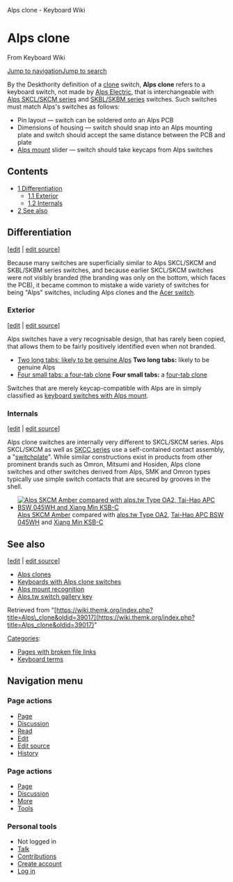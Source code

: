 Alps clone - Keyboard Wiki

Alps clone
==========

From Keyboard Wiki 

[Jump to navigation](https://wiki.themk.org/index.php/Alps_clone#column-one)[Jump to search](https://wiki.themk.org/index.php/Alps_clone#searchInput)

By the Deskthority definition of a [clone](https://wiki.themk.org/index.php/Clone "Clone") switch, **Alps clone** refers to a keyboard switch, not made by [Alps Electric](https://wiki.themk.org/index.php/Alps_Electric "Alps Electric"), that is interchangeable with [Alps SKCL/SKCM series](https://wiki.themk.org/index.php/Alps_SKCL/SKCM_series "Alps SKCL/SKCM series") and [SKBL/SKBM series](https://wiki.themk.org/index.php/Alps_SKBL/SKBM_series "Alps SKBL/SKBM series") switches. Such switches must match Alps's switches as follows:

*   Pin layout — switch can be soldered onto an Alps PCB
*   Dimensions of housing — switch should snap into an Alps mounting plate and switch should accept the same distance between the PCB and plate
*   [Alps mount](https://wiki.themk.org/index.php/Alps_mount "Alps mount") slider — switch should take keycaps from Alps switches

Contents
--------

*   [1  Differentiation](https://wiki.themk.org/index.php/Alps_clone#Differentiation)
    *   [1.1  Exterior](https://wiki.themk.org/index.php/Alps_clone#Exterior)
    *   [1.2  Internals](https://wiki.themk.org/index.php/Alps_clone#Internals)
*   [2  See also](https://wiki.themk.org/index.php/Alps_clone#See_also)

Differentiation
---------------

\[[edit](https://wiki.themk.org/index.php?title=Alps_clone&veaction=edit&section=1 "Edit section: Differentiation") | [edit source](https://wiki.themk.org/index.php?title=Alps_clone&action=edit&section=1 "Edit section's source code: Differentiation")\]

Because many switches are superficially similar to Alps SKCL/SKCM and SKBL/SKBM series switches, and because earlier SKCL/SKCM switches were not visibly branded (the branding was only on the bottom, which faces the PCB), it became common to mistake a wide variety of switches for being "Alps" switches, including Alps clones and the [Acer switch](https://wiki.themk.org/index.php/Acer_switch "Acer switch").

### Exterior

\[[edit](https://wiki.themk.org/index.php?title=Alps_clone&veaction=edit&section=2 "Edit section: Exterior") | [edit source](https://wiki.themk.org/index.php?title=Alps_clone&action=edit&section=2 "Edit section's source code: Exterior")\]

Alps switches have a very recognisable design, that has rarely been copied, that allows them to be fairly positively identified even when not branded.

*   [Two long tabs: likely to be genuine Alps](https://wiki.themk.org/index.php?title=Special:Upload&wpDestFile=Switch_recognition--Alps--Original.svg "File:Switch recognition--Alps--Original.svg") **Two long tabs:**
    likely to be genuine Alps 
*   [Four small tabs: a four-tab clone](https://wiki.themk.org/index.php?title=Special:Upload&wpDestFile=Switch_recognition--Alps--Four_tab_clone.svg "File:Switch recognition--Alps--Four tab clone.svg") **Four small tabs:**
    a [four-tab clone](https://wiki.themk.org/index.php/Four-tab_clone "Four-tab clone")

Switches that are merely keycap-compatible with Alps are in simply classified as [keyboard switches with Alps mount](https://wiki.themk.org/index.php/Category:Keyboard_switches_with_Alps_mount "Category:Keyboard switches with Alps mount").

### Internals

\[[edit](https://wiki.themk.org/index.php?title=Alps_clone&veaction=edit&section=3 "Edit section: Internals") | [edit source](https://wiki.themk.org/index.php?title=Alps_clone&action=edit&section=3 "Edit section's source code: Internals")\]

Alps clone switches are internally very different to SKCL/SKCM series. Alps SKCL/SKCM as well as [SKCC series](https://wiki.themk.org/index.php/Alps_SKCC_series "Alps SKCC series") use a self-contained contact assembly, a "[switchplate](https://wiki.themk.org/index.php/Switchplate "Switchplate")". While similar constructions exist in products from other prominent brands such as Omron, Mitsumi and Hosiden, Alps clone switches and other switches derived from Alps, SMK and Omron types typically use simple switch contacts that are secured by grooves in the shell.

*   [![Alps SKCM Amber compared with alps.tw Type OA2, Tai-Hao APC BSW 045WH and Xiang Min KSB-C](https://wiki.themk.org/images/thumb/c/c2/Alps_vs_Alps_clone_--_internals.jpg/1300px-Alps_vs_Alps_clone_--_internals.jpg)](https://wiki.themk.org/index.php/File:Alps_vs_Alps_clone_--_internals.jpg "Alps SKCM Amber compared with alps.tw Type OA2, Tai-Hao APC BSW 045WH and Xiang Min KSB-C") [Alps SKCM Amber](https://wiki.themk.org/index.php/Alps_SKCM_Amber "Alps SKCM Amber") compared with [alps.tw Type OA2](https://wiki.themk.org/index.php/Alps.tw_Type_OA2 "Alps.tw Type OA2"), [Tai-Hao APC BSW 045WH](https://wiki.themk.org/index.php/Tai-Hao_APC_BSW_045WH "Tai-Hao APC BSW 045WH") and [Xiang Min KSB-C](https://wiki.themk.org/index.php/Xiang_Min_KSB-C "Xiang Min KSB-C")

See also
--------

\[[edit](https://wiki.themk.org/index.php?title=Alps_clone&veaction=edit&section=4 "Edit section: See also") | [edit source](https://wiki.themk.org/index.php?title=Alps_clone&action=edit&section=4 "Edit section's source code: See also")\]

*   [Alps clones](https://wiki.themk.org/index.php/Category:Clones_of_Alps_SKCL/SKCM_switches "Category:Clones of Alps SKCL/SKCM switches")
*   [Keyboards with Alps clone switches](https://wiki.themk.org/index.php/Category:Keyboards_with_Alps_clone_switches "Category:Keyboards with Alps clone switches")
*   [Alps mount recognition](https://wiki.themk.org/index.php/Alps_mount_recognition "Alps mount recognition")
*   [Alps.tw switch gallery key](https://wiki.themk.org/index.php/Alps.tw_switch_gallery_key "Alps.tw switch gallery key")

Retrieved from "[https://wiki.themk.org/index.php?title=Alps\_clone&oldid=39017](https://wiki.themk.org/index.php?title=Alps_clone&oldid=39017)"

[Categories](https://wiki.themk.org/index.php/Special:Categories "Special:Categories"):

*   [Pages with broken file links](https://wiki.themk.org/index.php/Category:Pages_with_broken_file_links "Category:Pages with broken file links")
*   [Keyboard terms](https://wiki.themk.org/index.php/Category:Keyboard_terms "Category:Keyboard terms")

Navigation menu
---------------

### Page actions

*   [Page](https://wiki.themk.org/index.php/Alps_clone "View the content page [c]")
*   [Discussion](https://wiki.themk.org/index.php?title=Talk:Alps_clone&action=edit&redlink=1 "Discussion about the content page (page does not exist) [t]")
*   [Read](https://wiki.themk.org/index.php/Alps_clone)
*   [Edit](https://wiki.themk.org/index.php?title=Alps_clone&veaction=edit "Edit this page [v]")
*   [Edit source](https://wiki.themk.org/index.php?title=Alps_clone&action=edit "Edit the source code of this page [e]")
*   [History](https://wiki.themk.org/index.php?title=Alps_clone&action=history "Past revisions of this page [h]")

### Page actions

*   [Page](https://wiki.themk.org/index.php/Alps_clone "Page")
*   [Discussion](https://wiki.themk.org/index.php?title=Talk:Alps_clone&action=edit&redlink=1 " (page does not exist)")
*   [More](https://wiki.themk.org/index.php/Alps_clone#p-cactions)
*   [Tools](https://wiki.themk.org/index.php/Alps_clone#p-tb "Tools")

### Personal tools

*   Not logged in
*   [Talk](https://wiki.themk.org/index.php/Special:MyTalk "Discussion about edits from this IP address [n]")
*   [Contributions](https://wiki.themk.org/index.php/Special:MyContributions "A list of edits made from this IP address [y]")
*   [Create account](https://wiki.themk.org/index.php?title=Special:CreateAccount&returnto=Alps+clone "You are encouraged to create an account and log in; however, it is not mandatory")
*   [Log in](https://wiki.themk.org/index.php?title=Special:UserLogin&returnto=Alps+clone "You are encouraged to log in; however, it is not mandatory [o]")

[](https://wiki.themk.org/index.php/Main_Page) [](https://wiki.themk.org/index.php/Alps_clone#sidebar "Jump to navigation")[](https://wiki.themk.org/index.php/Alps_clone#p-personal "user tools")[](https://wiki.themk.org/index.php/Alps_clone#globalWrapper "back to top")